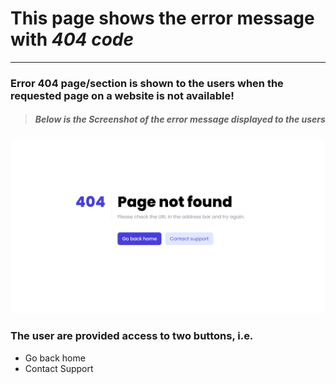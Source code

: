 <!--- Heading 1-->
# This page shows the error message with *404 code*
<!--- Horizontal Rule-->
___

### Error 404 page/section is shown to the users when the requested page on a website is not available!

<!--- Blockquote-->
> ##### *Below is the Screenshot of the error message displayed to the users*

<!--- Image insertion-->
![error 404 message](../assets/error404.png)

<!--- Unordered List-->
### The user are provided access to two buttons, i.e.
* Go back home
* Contact Support